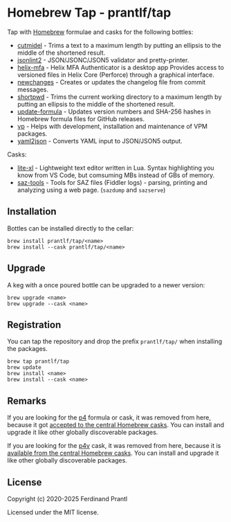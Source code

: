# Homebrew Tap - prantlf/tap

Tap with [Homebrew] formulae and casks for the following bottles:

* [cutmidel] - Trims a text to a maximum length by putting an ellipsis to the middle of the shortened result.
* [jsonlint2] - JSON/JSONC/JSON5 validator and pretty-printer.
* [helix-mfa] - Helix MFA Authenticator is a desktop app Provides access to versioned files in Helix Core (Perforce) through a graphical interface.
* [newchanges] - Creates or updates the changelog file from commit messages.
* [shortpwd] - Trims the current working directory to a maximum length by putting an ellipsis to the middle of the shortened result.
* [update-formula] - Updates version numbers and SHA-256 hashes in Homebrew formula files for GitHub releases.
* [vp] - Helps with development, installation and maintenance of VPM packages.
* [yaml2json] - Converts YAML input to JSON/JSON5 output.

Casks:

* [lite-xl] - Lightweight text editor written in Lua. Syntax highlighting you know from VS Code, but comsuming MBs instead of GBs of memory.
* [saz-tools] - Tools for SAZ files (Fiddler logs) - parsing, printing and analyzing using a web page. (`sazdump` and `sazserve`) 

## Installation

Bottles can be installed directly to the cellar:

    brew install prantlf/tap/<name>
    brew install --cask prantlf/tap/<name>

## Upgrade

A keg with a once poured bottle can be upgraded to a newer version:

    brew upgrade <name>
    brew upgrade --cask <name>

## Registration

You can tap the repository and drop the prefix `prantlf/tap/` when installing the packages.

    brew tap prantlf/tap
    brew update
    brew install <name>
    brew install --cask <name>

## Remarks

If you are looking for the [p4] formula or cask, it was removed from here, because it got [accepted to the central Homebrew casks]. You can install and upgrade it like other globally discoverable packages.

If you are looking for the [p4v] cask, it was removed from here, because it is [available from the central Homebrew casks]. You can install and upgrade it like other globally discoverable packages.

## License

Copyright (c) 2020-2025 Ferdinand Prantl

Licensed under the MIT license.

[Homebrew]: https://brew.sh/
[cutmidel]: https://github.com/prantlf/cutmidel
[jsonlint2]: https://github.com/prantlf/v-jsonlint
[helix-mfa]: https://www.perforce.com/downloads/helix-mfa-authenticator
[lite-xl]: https://github.com/franko/lite-xl#readme
[newchanges]: https://github.com/prantlf/v-newchanges
[p4]: https://www.perforce.com/products/helix-core-apps/command-line-client
[p4v]: https://www.perforce.com/products/helix-core-apps/helix-visual-client-p4v
[accepted to the central Homebrew casks]: https://formulae.brew.sh/cask/p4#default
[available from the central Homebrew casks]: https://formulae.brew.sh/cask/p4v#default
[saz-tools]: https://github.com/prantlf/saz-tools
[shortpwd]: https://github.com/prantlf/shortpwd
[update-formula]: https://github.com/prantlf/update-formula
[vp]: https://github.com/prantlf/vp
[yaml2json]: https://github.com/prantlf/v-yaml2json
